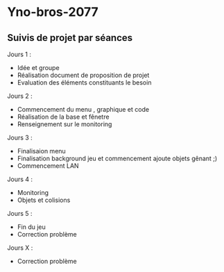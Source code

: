 # Yno-bros-2077

## Suivis de projet par séances 

Jours 1 : 
- Idée et groupe
- Réalisation document de proposition de projet
- Evaluation des éléments constituants le besoin

Jours 2 :
- Commencement du menu , graphique et code 
- Réalisation de la base et fênetre
- Renseignement sur le monitoring

Jours 3 : 
- Finalisaion menu
- Finalisation background jeu et commencement ajoute objets gênant ;)
- Commencement LAN

Jours 4 : 
- Monitoring
- Objets et colisions

Jours 5 : 
- Fin du jeu
- Correction problème 

Jours X : 
- Correction problème 
